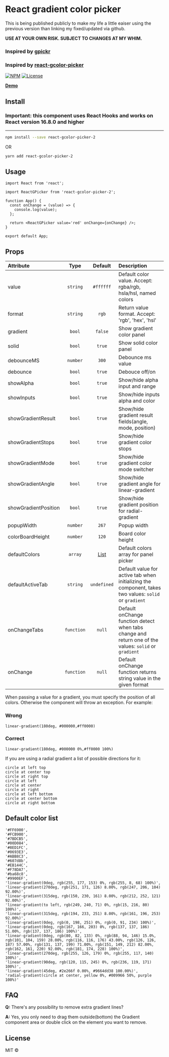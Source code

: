 # React gradient color picker

This is being published publicly to make my life a little eaiser using the previous version than
linking my fixed/updated via github.

**USE AT YOUR OWN RISK. SUBJECT TO CHANGES AT MY WHIM.**

### Inspired by [gpickr](https://github.com/Simonwep/gpickr)

### Inspired by [react-gcolor-picker](https://github.com/undind/react-gcolor-picker)

[![NPM](https://img.shields.io/npm/v/react-gcolor-picker-2.svg)](https://www.npmjs.com/package/react-gcolor-picker-2) [![License](https://img.shields.io/npm/l/react-gcolor-picker-2.svg)](https://github.com/margolisj/react-gcolor-picker/blob/main/LICENSE)

**[Demo](https://margolisj.github.io/react-gcolor-picker/)**

## Install

### **Important: this component uses React Hooks and works on React version 16.8.0 and higher**

---

```bash
npm install --save react-gcolor-picker-2
```

OR

```bash
yarn add react-gcolor-picker-2
```

## Usage

```tsx
import React from 'react';

import ReactGPicker from 'react-gcolor-picker-2';

function App() {
  const onChange = (value) => {
    console.log(value);
  };

  return <ReactGPicker value='red' onChange={onChange} />;
}

export default App;
```

## Props

| Attribute            |    Type    |           Default           | Description                                                                                           |
| :------------------- | :--------: | :-------------------------: | :---------------------------------------------------------------------------------------------------- |
| value                |  `string`  |          `#ffffff`          | Default color value. Accept: rgba/rgb, hsla/hsl, named colors                                         |
| format               |  `string`  |            `rgb`            | Return value format. Accept: 'rgb', 'hex', 'hsl'                                                      |
| gradient             |   `bool`   |           `false`           | Show gradient color panel                                                                             |
| solid                |   `bool`   |           `true`            | Show solid color panel                                                                                |
| debounceMS           |  `number`  |            `300`            | Debounce ms value                                                                                     |
| debounce             |   `bool`   |           `true`            | Debouce off/on                                                                                        |
| showAlpha            |   `bool`   |           `true`            | Show/hide alpha input and range                                                                       |
| showInputs           |   `bool`   |           `true`            | Show/hide inputs alpha and color                                                                      |
| showGradientResult   |   `bool`   |           `true`            | Show/hide gradient result fields(angle, mode, position)                                               |
| showGradientStops    |   `bool`   |           `true`            | Show/hide gradient color stops                                                                        |
| showGradientMode     |   `bool`   |           `true`            | Show/hide gradient color mode switcher                                                                |
| showGradientAngle    |   `bool`   |           `true`            | Show/hide gradient angle for linear-gradient                                                          |
| showGradientPosition |   `bool`   |           `true`            | Show/hide gradient position for radial-gradient                                                       |
| popupWidth           |  `number`  |            `267`            | Popup width                                                                                           |
| colorBoardHeight     |  `number`  |            `120`            | Board color height                                                                                    |
| defaultColors        |  `array`   | [List](#default-color-list) | Default colors array for panel picker                                                                 |
| defaultActiveTab     |  `string`  |         `undefined`         | Default value for active tab when initializing the component, takes two values: `solid` or `gradient` |
| onChangeTabs         | `function` |           `null`            | Default onChange function detect when tabs change and return one of the values: `solid` or `gradient` |
| onChange             | `function` |           `null`            | Default onChange function returns string value in the given format                                    |

When passing a value for a gradient, you must specify the position of all colors. Otherwise the component will throw an exception.
For example:

### Wrong

```
linear-gradient(180deg, #000000,#ff0000)
```

### Correct

```
linear-gradient(180deg, #000000 0%,#ff0000 100%)
```

If you are using a radial gradient a list of possible directions for it:

```
circle at left top
circle at center top
circle at right top
circle at left
circle at center
circle at right
circle at left bottom
circle at center bottom
circle at right bottom
```

## Default color list

```
'#FF6900',
'#FCB900',
'#7BDCB5',
'#00D084',
'#8ED1FC',
'#0693E3',
'#ABB8C3',
'#607d8b',
'#EB144C',
'#F78DA7',
'#ba68c8',
'#9900EF',
'linear-gradient(0deg, rgb(255, 177, 153) 0%, rgb(255, 8, 68) 100%)',
'linear-gradient(270deg, rgb(251, 171, 126) 8.00%, rgb(247, 206, 104) 92.00%)',
'linear-gradient(315deg, rgb(150, 230, 161) 8.00%, rgb(212, 252, 121) 92.00%)',
'linear-gradient(to left, rgb(249, 240, 71) 0%, rgb(15, 216, 80) 100%)',
'linear-gradient(315deg, rgb(194, 233, 251) 8.00%, rgb(161, 196, 253) 92.00%)',
'linear-gradient(0deg, rgb(0, 198, 251) 0%, rgb(0, 91, 234) 100%)',
'linear-gradient(0deg, rgb(167, 166, 203) 0%, rgb(137, 137, 186) 51.00%, rgb(137, 137, 186) 100%)',
'linear-gradient(0deg, rgb(80, 82, 133) 0%, rgb(88, 94, 146) 15.0%, rgb(101, 104, 159) 28.00%, rgb(116, 116, 176) 43.00%, rgb(126, 126, 187) 57.00%, rgb(131, 137, 199) 71.00%, rgb(151, 149, 212) 82.00%, rgb(162, 161, 220) 92.00%, rgb(181, 174, 228) 100%)',
'linear-gradient(270deg, rgb(255, 126, 179) 0%, rgb(255, 117, 140) 100%)',
'linear-gradient(90deg, rgb(120, 115, 245) 0%, rgb(236, 119, 171) 100%)',
'linear-gradient(45deg, #2e266f 0.00%, #9664dd38 100.00%)',
'radial-gradient(circle at center, yellow 0%, #009966 50%, purple 100%)'
```

## FAQ

**Q:** There's any possibility to remove extra gradient lines?

**A:** Yes, you only need to drag them outside(bottom) the Gradient component area or double click on the element you want to remove.

## License

MIT ©
